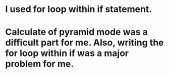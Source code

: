 # I used for loop within if statement.
# Calculate of pyramid mode was a difficult part for me. Also, writing the for loop within if was a major problem for me.

